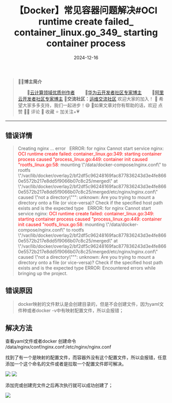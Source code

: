 ﻿---
title: 【Docker】常见容器问题解决#OCI runtime create failed_ container_linux.go_349_ starting container process
icon: circle-info
order: 1
category:
  - Linux
  - Docker
tag:
  - Linux
  - Docker
  - 运维
pageview: false
date: 2024-12-16
comment: false
breadcrumb: false
---


>👨‍🎓**博主简介**
>
>&emsp;&emsp;🏅[云计算领域优质创作者](https://blog.csdn.net/liu_chen_yang?type=blog)
>&emsp;&emsp;🏅[华为云开发者社区专家博主](https://bbs.huaweicloud.com/community/myblog)
>&emsp;&emsp;🏅[阿里云开发者社区专家博主](https://developer.aliyun.com/my?spm=a2c6h.13148508.setting.3.21fc4f0eCmz1v3#/article?_k=zooqoz)
>💊**交流社区：**[运维交流社区](https://bbs.csdn.net/forums/lcy) 欢迎大家的加入！
>🐋 希望大家多多支持，我们一起进步！😄
>🎉如果文章对你有帮助的话，欢迎 点赞 👍🏻 评论 💬 收藏 ⭐️ 加关注+💗

---



## 错误详情
>Creating nginx ... error
>&nbsp;
>ERROR: for nginx  Cannot start service nginx: <font color=red>OCI runtime create failed: container_linux.go:349: starting container process caused "process_linux.go:449: container init caused \"rootfs_linux.go:58</font>: mounting \\\"/data/docker-compose/nginx.conf\\\" to rootfs \\\"/var/lib/docker/overlay2/bf2df5c96248169fac877836243d3e4fe8660e5572b217e8dd5f9066b07c8c25/merged\\\" at \\\"/var/lib/docker/overlay2/bf2df5c96248169fac877836243d3e4fe8660e5572b217e8dd5f9066b07c8c25/merged/etc/nginx/nginx.conf\\\" caused \\\"not a directory\\\"\"": unknown: Are you trying to mount a directory onto a file (or vice-versa)? Check if the specified host path exists and is the expected type
>&nbsp;
>ERROR: for nginx  Cannot start service nginx: <font color=red>OCI runtime create failed: container_linux.go:349: starting container process caused "process_linux.go:449: container init caused \"rootfs_linux.go:58</font>: mounting \\\"/data/docker-compose/nginx.conf\\\" to rootfs \\\"/var/lib/docker/overlay2/bf2df5c96248169fac877836243d3e4fe8660e5572b217e8dd5f9066b07c8c25/merged\\\" at \\\"/var/lib/docker/overlay2/bf2df5c96248169fac877836243d3e4fe8660e5572b217e8dd5f9066b07c8c25/merged/etc/nginx/nginx.conf\\\" caused \\\"not a directory\\\"\"": unknown: Are you trying to mount a directory onto a file (or vice-versa)? Check if the specified host path exists and is the expected type
ERROR: Encountered errors while bringing up the project.

## 错误原因
>docker映射的文件默认是会创建目录的，但是不会创建文件，因为yaml文件种或者docker -v中有映射配置文件，所以会报错；

## 解决方法

查看yaml文件或者docker 创建命令
/data/nginx/conf/nginx.conf:/etc/nginx/nginx.conf

找到了有一个是映射的配置文件，而容器外没有这个配置文件，所以会报错，任意添加一个这个命名的文件或者是拉取一个配置文件即可解决。

![](https://lcy-blog.oss-cn-beijing.aliyuncs.com/blog/202412161518745.png)
![](https://lcy-blog.oss-cn-beijing.aliyuncs.com/blog/202412161519111.png)


添加完或创建完文件之后再次执行就可以成功创建了；

![](https://lcy-blog.oss-cn-beijing.aliyuncs.com/blog/202412161518169.png)




